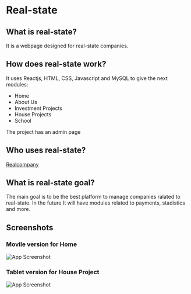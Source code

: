 # Real-state
## What is real-state?

It is a webpage designed for real-state companies. 

## How does real-state work?

It uses Reactjs, HTML, CSS, Javascript and MySQL to give the next modules:
- Home
- About Us
- Investment Projects
- House Projects
- School 

The project has an admin page

## Who uses real-state?

[Realcompany](https://realcompany.pe)


## What is real-state goal?

The main goal is to be the best platform to manage companies ralated to real-state. In the future It will have modules related to payments, stadistics and more. 

## Screenshots

### Movile version for Home
![App Screenshot](https://innovastorga.com/githubImages/movile1.png)

### Tablet version for House Project
![App Screenshot](https://innovastorga.com/githubImages/tablet1.png)
